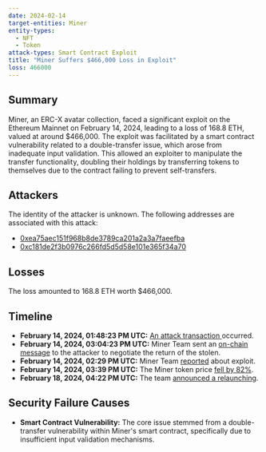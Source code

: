```yaml
---
date: 2024-02-14
target-entities: Miner
entity-types:
  - NFT
  - Token
attack-types: Smart Contract Exploit
title: "Miner Suffers $466,000 Loss in Exploit"
loss: 466000
---
```


## Summary

Miner, an ERC-X avatar collection, faced a significant exploit on the Ethereum Mainnet on February 14, 2024, leading to a loss of 168.8 ETH, valued at around $466,000. The exploit was facilitated by a smart contract vulnerability related to a double-transfer issue, which arose from inadequate input validation. This allowed an exploiter to manipulate the transfer functionality, doubling their holdings by transferring tokens to themselves due to the contract failing to prevent self-transfers.

## Attackers

The identity of the attacker is unknown. The following addresses are associated with this attack:

- [0xea75aec151f968b8de3789ca201a2a3a7faeefba](https://etherscan.io/address/0xea75aec151f968b8de3789ca201a2a3a7faeefba)
- [0xc181de2f3b0976c266fd5d5d58e101e365f34a70](https://etherscan.io/address/0xc181de2f3b0976c266fd5d5d58e101e365f34a70)

## Losses

The loss amounted to 168.8 ETH worth $466,000.

## Timeline

- **February 14, 2024, 01:48:23 PM UTC:** [An attack transaction ](https://etherscan.io/tx/0x75e3aeb00df69882a1b15d424e5e642650326ca3b923d7fd1922d57c51bc2c78) occurred.
- **February 14, 2024, 03:04:23 PM UTC:** Miner Team sent an [on-chain message](https://etherscan.io/tx/0x27a01149b321eaab0b16d488aefaffa04517a5cf73397b1bbcb8192a4db692ae) to the attacker to negotiate the return of the stolen.
- **February 14, 2024, 02:29 PM UTC:** Miner Team [reported](https://twitter.com/minerercx/status/1757773942285054085) about exploit.
- **February 14, 2024, 03:39 PM UTC:** The Miner token price [fell by 82%](https://www.binance.com/en/feed/post/2024-02-14-erc-x-project-miner-reports-contract-vulnerability-token-price-plummets-4113377689441).
- **February 18, 2024, 04:22 PM UTC:** The team [announced a relaunching](https://twitter.com/minerercx/status/1759252047332073726).

## Security Failure Causes

- **Smart Contract Vulnerability:** The core issue stemmed from a double-transfer vulnerability within Miner's smart contract, specifically due to insufficient input validation mechanisms.
